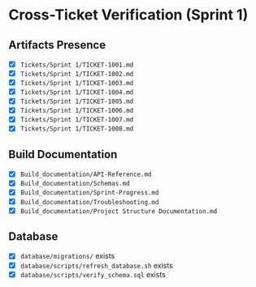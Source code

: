 # Cross-Ticket Verification (Sprint 1)

## Artifacts Presence
- [x] `Tickets/Sprint 1/TICKET-1001.md`
- [x] `Tickets/Sprint 1/TICKET-1002.md`
- [x] `Tickets/Sprint 1/TICKET-1003.md`
- [x] `Tickets/Sprint 1/TICKET-1004.md`
- [x] `Tickets/Sprint 1/TICKET-1005.md`
- [x] `Tickets/Sprint 1/TICKET-1006.md`
- [x] `Tickets/Sprint 1/TICKET-1007.md`
- [x] `Tickets/Sprint 1/TICKET-1008.md`

## Build Documentation
- [x] `Build_documentation/API-Reference.md`
- [x] `Build_documentation/Schemas.md`
- [x] `Build_documentation/Sprint-Progress.md`
- [x] `Build_documentation/Troubleshooting.md`
- [x] `Build_documentation/Project Structure Documentation.md`

## Database
- [x] `database/migrations/` exists
- [x] `database/scripts/refresh_database.sh` exists
- [x] `database/scripts/verify_schema.sql` exists 